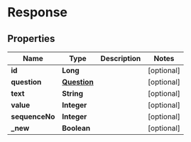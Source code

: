

# Response

## Properties

Name | Type | Description | Notes
------------ | ------------- | ------------- | -------------
**id** | **Long** |  |  [optional]
**question** | [**Question**](Question.md) |  |  [optional]
**text** | **String** |  |  [optional]
**value** | **Integer** |  |  [optional]
**sequenceNo** | **Integer** |  |  [optional]
**_new** | **Boolean** |  |  [optional]



